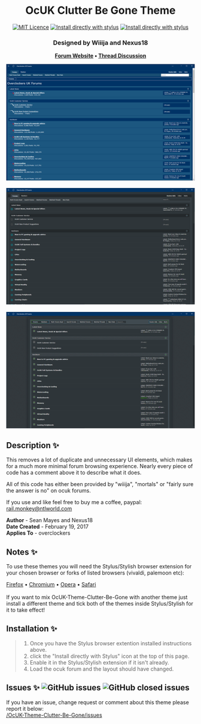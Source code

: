 <h1 align="center">
	OcUK Clutter Be Gone Theme
</h1>

<p align="center">
	<a href="https://github.com/el-profesor926/OcUK-Theme-Clutter-Be-Gone/" target="_blank">
		<img alt="MIT Licence" src="https://img.shields.io/badge/License-MIT-blue.svg"></a>
	<a href="https://github.com/el-profesor926/OcUK-Theme-Clutter-Be-Gone/" target="_blank">
		<img alt="Install directly with stylus" src="https://img.shields.io/badge/Maintained%3F-yes-green.svg"></a>
	<a href="https://github.com/el-profesor926/OcUK-Theme-Clutter-Be-Gone/raw/main/Clutter-Be-Gone.user.css" target="_blank"><img
		alt="Install directly with stylus"
		src="https://img.shields.io/badge/Install%20directly%20with-Stylus-00adad.svg"></a>
</p>

<h3 align="center">
	Designed by Wiiija and Nexus18
</h3>

<p align="center">
	<strong>
		<a href="https://www.overclockers.co.uk/forums/" target="_blank">Forum Website</a>
		•
		<a href="https://www.overclockers.co.uk/forums/threads/the-ocuk-new-stylish-themes-thread-2017.18769736/">Thread Discussion</a>
	</strong>
</p>

<p align="center">
	<a href="https://overclockers.co.uk/forum"></a>
</p>

<p align="center">
	<img src="Screenshot1.png" alt="Screenshot of the theme 1"> <br /> <br />
	<img src="Screenshot2.png" alt="Screenshot of the theme 2"> <br /> <br />
	<img src="Screenshot3.png" alt="Screenshot of the theme 3">
</p>

## Description :sparkles:
This removes a lot of duplicate and unnecessary UI elements, which makes for a much more minimal forum browsing experience. Nearly every piece of code has a comment above it to describe what it does.

All of this code has either been provided by "wiiija", "mortals" or "fairly sure the answer is no" on ocuk forums.

If you use and like feel free to buy me a coffee, paypal: rail.monkey@ntlworld.com

<b>Author</b> - Sean Mayes and Nexus18 <br />
<b>Date Created</b> - February 19, 2017 <br/>
<b>Applies To</b> - overclockers

## Notes :sparkles:
To use these themes you will need the Stylus/Stylish browser extension for your chosen browser or forks of listed browsers (vivaldi, palemoon etc):

<a href="https://addons.mozilla.org/en-GB/firefox/addon/styl-us/">Firefox</a>
•
<a href="https://chrome.google.com/webstore/detail/stylus/clngdbkpkpeebahjckkjfobafhncgmne?hl=en">Chromium</a>
•
<a href="https://addons.opera.com/en-gb/extensions/details/stylus/">Opera</a>
•
<a href="http://sobolev.us/stylish/">Safari</a> <br /> <br />
If you want to mix OcUK-Theme-Clutter-Be-Gone with another theme just install a different theme and tick both of the themes inside Stylus/Stylish for it to take effect! 

## Installation :sparkles:
> 01. Once you have the Stylus browser extention installed instructions above. <br />
> 02. click the "Install directly with Stylus" icon at the top of this page. <br />
> 03. Enable it in the Stylus/Stylish extension if it isn't already. <br />
> 04. Load the ocuk forum and the layout should have changed.
	
## Issues :sparkles: ![GitHub issues](https://img.shields.io/github/issues/el-profesor926/OcUK-Theme-Clutter-Be-Gone?color=green&style=plastic) ![GitHub closed issues](https://img.shields.io/github/issues-closed/el-profesor926/OcUK-Theme-Clutter-Be-Gone?color=orange&style=plastic)
If you have an issue, change request or comment about this theme please report it below:<br/>
<a href="https://github.com/el-profesor926/OcUK-Theme-Clutter-Be-Gone/issues">/OcUK-Theme-Clutter-Be-Gone/issues</a>
